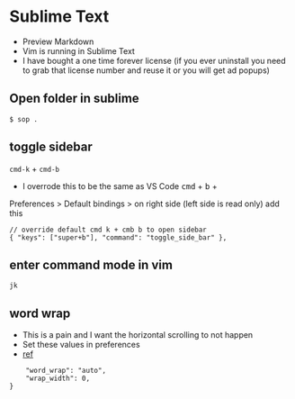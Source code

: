 # Sublime Text
* Preview Markdown
* Vim is running in Sublime Text
* I have bought a one time forever license (if you ever uninstall you need to grab that license number and reuse it or you will get ad popups)

## Open folder in sublime
`$ sop .`

## toggle sidebar
`cmd-k` + `cmd-b`

* I overrode this to be the same as VS Code <kbd>cmd</kbd> + <kbd>b</kbd> +

Preferences > Default bindings > on right side (left side is read only) add this 

```
// override default cmd k + cmb b to open sidebar
{ "keys": ["super+b"], "command": "toggle_side_bar" },
```
## enter command mode in vim
`jk`

## word wrap
* This is a pain and I want the horizontal scrolling to not happen
* Set these values in preferences
* [ref](https://stackoverflow.com/questions/62240589/tell-sublime-text-3-to-always-default-to-word-wrap-column-automatic)

```
	"word_wrap": "auto",
	"wrap_width": 0,
}

```
